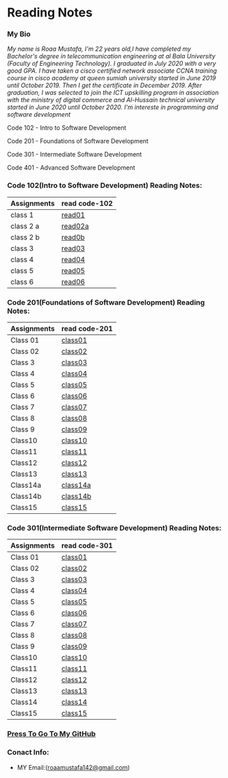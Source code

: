 
# Reading Notes
###  My Bio
*My name is Roaa Mustafa, I'm 22 years old,I have completed my Bachelor's degree in telecommunication engineering at al Bala University (Faculty of Engineering Technology).
I graduated in July 2020 with a very good GPA.
I have taken a cisco certified network associate CCNA training course in cisco academy at queen sumiah university started in June 2019 until October 2019. Then I get the certificate in December 2019.
After graduation, I was selected to join the ICT upskilling program in association with the ministry of digital commerce and Al-Hussain technical university started in June 2020 until October 2020.
I'm intereste in programming and software development*

Code 102 - Intro to Software Development

Code 201 - Foundations of Software Development

Code 301 - Intermediate Software Development

Code 401 - Advanced Software Development

### Code 102(Intro to Software Development) Reading Notes:
|Assignments |     read code-102    |  
|----------- | ---------------------|     
|class 1     | [read01](read01.md)  |   
|class 2 a   | [read02a](read02a.md)|   
|class 2 b   | [read0b](read02b.md) |   
|class 3     | [read03](read03.md)  |   
|class 4     | [read04](read04.md)  |    
|class 5     | [read05](read05.md)  |   
|class 6     | [read06](read06.md)  |

### Code 201(Foundations of Software Development) Reading Notes:
|Assignments |     read code-201      |                                                  
|----------- |------------------------|   
|  Class 01  |[class01](class-01.md)  |                                             
|  Class 02  |[class02](class02.md)   |                                           
|  Class 3   |[class03](class-03.md)  |                                          
|  Class 4   |[class04](class-04.md)  |      
|  Class 5   |[class05](class-05.md)  |
|  Class 6   |[class06](class-06.md)  |           
|  Class 7   |[class07](class-07.md)  |   
|  Class 8   |[class08](class-08.md)  |       
|  Class 9   |[class09](class-09.md)  | 
|  Class10   |[class10](class-10.md)  |  
|  Class11   |[class11](class-11.md)  |             
|  Class12   |[class12](class-12.md)  |                               
|  Class13   |[class13](class-13.md)  |
|  Class14a  |[class14a](class-14a.md)|        
|  Class14b  |[class14b](class-14b.md)|
|  Class15   |[class15](class-15.md)  |

### Code 301(Intermediate Software Development) Reading Notes:
|Assignments |     read code-301         |                                                  
|----------- |---------------------------|   
|  Class 01  |[class01](class301-01.md)  |                                             
|  Class 02  |[class02](class301-02.md)  |                                           
|  Class 3   |[class03](class301-03.md)  |                                          
|  Class 4   |[class04](class301-04.md)  |      
|  Class 5   |[class05](class301-05.md)  |
|  Class 6   |[class06](class301-06.md)  |           
|  Class 7   |[class07](class301-07.md)  |   
|  Class 8   |[class08](class301-08.md)  |       
|  Class 9   |[class09](class301-09.md)  | 
|  Class10   |[class10](class301-10.md)  |  
|  Class11   |[class11](class301-11.md)  |             
|  Class12   |[class12](clas301-12.md)   |                               
|  Class13   |[class13](class301-13.md)  |
|  Class14   |[class14](class301-14.md)  |        
|  Class15   |[class15](class301-15.md)  |

### [Press To Go To My GitHub](https://github.com/RoaaMustafa)

### Conact Info:
* MY Email:(roaamustafa142@gmail.com)


